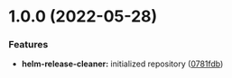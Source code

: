 # 1.0.0 (2022-05-28)


### Features

* **helm-release-cleaner:** initialized repository ([0781fdb](https://github.com/devops-ia/helm-release-cleaner/commit/0781fdb8ec56c27532ee446976a4b6eea116310b))
